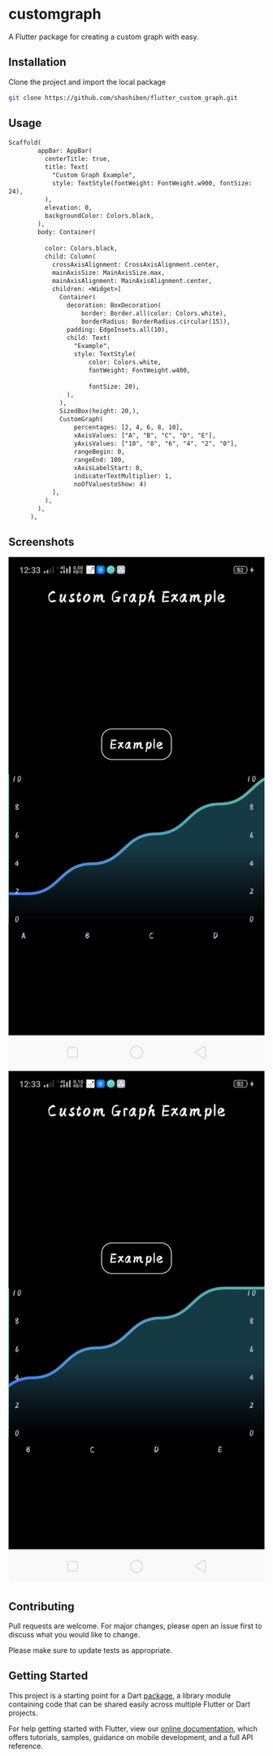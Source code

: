 # customgraph

A Flutter package for creating a custom graph with easy.

## Installation

Clone the project and import the local package

```bash
git clone https://github.com/shashiben/flutter_custom_graph.git
```

## Usage
```
Scaffold(
        appBar: AppBar(
          centerTitle: true,
          title: Text(
            "Custom Graph Example",
            style: TextStyle(fontWeight: FontWeight.w900, fontSize: 24),
          ),
          elevation: 0,
          backgroundColor: Colors.black,
        ),
        body: Container(
          
          color: Colors.black,
          child: Column(
            crossAxisAlignment: CrossAxisAlignment.center,
            mainAxisSize: MainAxisSize.max,
            mainAxisAlignment: MainAxisAlignment.center,
            children: <Widget>[
              Container(
                decoration: BoxDecoration(
                    border: Border.all(color: Colors.white),
                    borderRadius: BorderRadius.circular(15)),
                padding: EdgeInsets.all(10),
                child: Text(
                  "Example",
                  style: TextStyle(
                      color: Colors.white,
                      fontWeight: FontWeight.w400,
                      
                      fontSize: 20),
                ),
              ),
              SizedBox(height: 20,),
              CustomGraph(
                  percentages: [2, 4, 6, 8, 10],
                  xAxisValues: ["A", "B", "C", "D", "E"],
                  yAxisValues: ["10", "8", "6", "4", "2", "0"],
                  rangeBegin: 0,
                  rangeEnd: 100,
                  xAxisLabelStart: 0,
                  indicatorTextMultiplier: 1,
                  noOfValuestoShow: 4)
            ],
          ),
        ),
      ),
```

## Screenshots
<p float="left">
  <img src="https://github.com/shashiben/flutter_custom_graph/blob/master/screenshots/ss1.png"  />
  <img src="https://github.com/shashiben/flutter_custom_graph/blob/master/screenshots/ss2.png"  />
  
## Contributing
Pull requests are welcome. For major changes, please open an issue first to discuss what you would like to change.

Please make sure to update tests as appropriate.

## Getting Started

This project is a starting point for a Dart
[package](https://flutter.dev/developing-packages/),
a library module containing code that can be shared easily across
multiple Flutter or Dart projects.

For help getting started with Flutter, view our 
[online documentation](https://flutter.dev/docs), which offers tutorials, 
samples, guidance on mobile development, and a full API reference.
